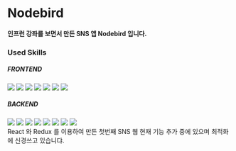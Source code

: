 # Nodebird
<div>
  <b>인프런 강좌를 보면서 만든 SNS 앱 Nodebird 입니다.</b>
</div>

### Used Skills

<div>
    <div>
         <h5>FRONTEND</h5>
        <img src="https://img.shields.io/badge/Tailwind CSS-06B6D4?style=flat&logo=TailwindCSS&logoColor=white">
        <img src="https://img.shields.io/badge/Styled Component-DB7093?style=flat&logo=styled-components&logoColor=white">
        <img src="https://img.shields.io/badge/Ant Design-0170FE?style=flat&logo=ant design&logoColor=white">
        <img src="https://img.shields.io/badge/ESLint-4B32C3?style=flat&logo=ESlint&logoColor=white">
        <img src="https://img.shields.io/badge/React-61DBFB?style=flat&logo=react&logoColor=white">
        <img src="https://img.shields.io/badge/reduxJS/toolkit-7F42C3?style=flat&logo=redux&logoColor=white">
        <img src="https://img.shields.io/badge/NEXT.JS-333333?style=flat&logo=Next.js&logoColor=white">
    </div>
    <div>
         <h5>BACKEND</h5>
        <img src="https://img.shields.io/badge/node JS-80BD01?style=flat&logo=Node.js&logoColor=white">
        <img src="https://img.shields.io/badge/Sequelize-52B0E7?style=flat&logo=Sequelize&logoColor=white">
        <img src="https://img.shields.io/badge/passport-34E27A?style=flat&logo=passport&logoColor=white">
        <img src="https://img.shields.io/badge/express-61DBFB?style=flat&logo=express&logoColor=white">
        <img src="https://img.shields.io/badge/.ENV-ECD53F?style=flat&logo=.env&logoColor=white">
        <img src="https://img.shields.io/badge/MySQL-4479A1?style=flat&logo=mysql&logoColor=white">
        <img src="https://img.shields.io/badge/pm2-2B037A?style=flat&logo=pm2&logoColor=white">
        <img src="https://img.shields.io/badge/nodemon-76D04B?style=flat&logo=nodemon&logoColor=white">
    </div>
</div>

<div>
    React 와 Redux 를 이용하여 만든 첫번째 SNS 웹
    현재 기능 추가 중에 있으며 최적화에 신경쓰고 있습니댜.
</div>


